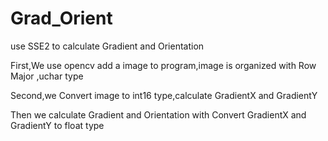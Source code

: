 # Grad_Orient
use SSE2 to calculate Gradient and Orientation

First,We use opencv add a image to program,image is organized with Row Major ,uchar type

Second,we Convert image to int16 type,calculate GradientX and GradientY

Then we calculate Gradient and Orientation with Convert GradientX and GradientY to float type

